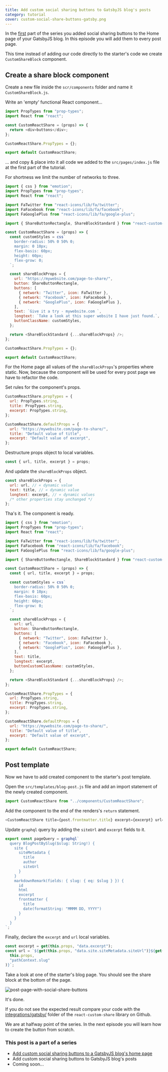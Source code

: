 ```yaml
---
title: Add custom social sharing buttons to GatsbyJS blog's posts
category: tutorial
cover: custom-social-share-buttons-gatsby.png
---
```


In the [first](../custom-social-share-buttons-gatsby-1) part of the series you added social sharing buttons to the Home page of your GatsbyJS blog. In this episode you will add them to every post page.

This time instead of adding our code directly to the starter's code we create `CustomShareBlock` component.

## Create a share block component

Create a new file inside the `scr/components` folder and name it `CustomShareBlock.js`.

Write an 'empty' functional React component...

```javascript
import PropTypes from "prop-types";
import React from "react";

const CustomReactShare = (props) => {
  return <div>buttons</div>;
};

CustomReactShare.PropTypes = {};

export default CustomReactShare;
```

... and copy & place into it all code we added to the `src/pages/index.js` file at the first part of the tutorial.

For shortness we limit the number of networks to three.

```javascript
import { css } from "emotion";
import PropTypes from "prop-types";
import React from "react";

import FaTwitter from "react-icons/lib/fa/twitter";
import FaFacebook from "react-icons/lib/fa/facebook";
import FaGooglePlus from "react-icons/lib/fa/google-plus";

import { ShareButtonRectangle, ShareBlockStandard } from "react-custom-share";

const CustomReactShare = (props) => {
  const customStyles = css`
    border-radius: 50% 0 50% 0;
    margin: 0 10px;
    flex-basis: 60px;
    height: 60px;
    flex-grow: 0;
  `;

  const shareBlockProps = {
    url: "https://mywebsite.com/page-to-share/",
    button: ShareButtonRectangle,
    buttons: [
      { network: "Twitter", icon: FaTwitter },
      { network: "Facebook", icon: FaFacebook },
      { network: "GooglePlus", icon: FaGooglePlus },
    ],
    text: `Give it a try - mywebsite.com `,
    longtext: `Take a look at this super website I have just found.`,
    buttonClassName: customStyles,
  };

  return <ShareBlockStandard {...shareBlockProps} />;
};

CustomReactShare.PropTypes = {};

export default CustomReactShare;
```

For the Home page all values of the `shareBlockProps`'s properties where static. Now, because the component will be used for every post page we have to refactor the code.

Set rules for the component's props.

```javascript
CustomReactShare.propTypes = {
  url: PropTypes.string,
  title: PropTypes.string,
  excerpt: PropTypes.string,
};

CustomReactShare.defaultProps = {
  url: "https://mywebsite.com/page-to-share/",
  title: "Default value of title",
  excerpt: "Default value of excerpt",
};
```

Destructure props object to local variables.

```javascript
const { url, title, excerpt } = props;
```

And update the `shareBlockProps` object.

```javascript
const shareBlockProps = {
  url: url, // « dynamic value
  text: title, // « dynamic value
  longtext: excerpt, // « dynamic values
  /* other properties stay unchanged */
};
```

Tha's it. The component is ready.

```javascript
import { css } from "emotion";
import PropTypes from "prop-types";
import React from "react";

import FaTwitter from "react-icons/lib/fa/twitter";
import FaFacebook from "react-icons/lib/fa/facebook";
import FaGooglePlus from "react-icons/lib/fa/google-plus";

import { ShareButtonRectangle, ShareBlockStandard } from "react-custom-share";

const CustomReactShare = (props) => {
  const { url, title, excerpt } = props;

  const customStyles = css`
    border-radius: 50% 0 50% 0;
    margin: 0 10px;
    flex-basis: 60px;
    height: 60px;
    flex-grow: 0;
  `;

  const shareBlockProps = {
    url: url,
    button: ShareButtonRectangle,
    buttons: [
      { network: "Twitter", icon: FaTwitter },
      { network: "Facebook", icon: FaFacebook },
      { network: "GooglePlus", icon: FaGooglePlus },
    ],
    text: title,
    longtext: excerpt,
    buttonCustomClassName: customStyles,
  };

  return <ShareBlockStandard {...shareBlockProps} />;
};

CustomReactShare.PropTypes = {
  url: PropTypes.string,
  title: PropTypes.string,
  excerpt: PropTypes.string,
};

CustomReactShare.defaultProps = {
  url: "https://mywebsite.com/page-to-share/",
  title: "Default value of title",
  excerpt: "Default value of excerpt",
};

export default CustomReactShare;
```

## Post template

Now we have to add created component to the starter's post template.

Open the `src/templates/blog-post.js` file and add an import statement of the newly created component.

```javascript
import CustomReactShare from "../components/CustomReactShare";
```

Add the component to the end of the renders's `return` statement.

```javascript
<CustomReactShare title={post.frontmatter.title} excerpt={excerpt} url={url} />
```

Update `graphql` query by adding the `siteUrl` and `excerpt` fields to it.

```javascript
export const pageQuery = graphql`
  query BlogPostBySlug($slug: String!) {
    site {
      siteMetadata {
        title
        author
        siteUrl
      }
    }
    markdownRemark(fields: { slug: { eq: $slug } }) {
      id
      html
      excerpt
      frontmatter {
        title
        date(formatString: "MMMM DD, YYYY")
      }
    }
  }
`;
```

Finally, declare the `excerpt` and `url` local variables.

```javascript
const excerpt = get(this.props, "data.excerpt");
const url = `${get(this.props, "data.site.siteMetadata.siteUrl")}${get(
  this.props,
  "pathContext.slug"
)}`;
```

Take a look at one of the starter's blog page. You should see the share block at the bottom of the page.

![post-page-with-social-share-buttons](./post-page-with-social-share-buttons.png)

It's done.

If you do not see the expected result compare your code with the [integrations/gatsby/](https://github.com/greglobinski/react-custom-share/tree/master/integrations/gatsby) folder of the `react-custom-share` library on Github.

We are at halfway point of the series. In the next episode you will learn how to create the button from scratch.

### This post is a part of a series

- [Add custom social sharing buttons to a GatsbyJS blog's home page](../custom-social-share-buttons-gatsby-1)
- Add custom social sharing buttons to GatsbyJS blog's posts
- Coming soon...
